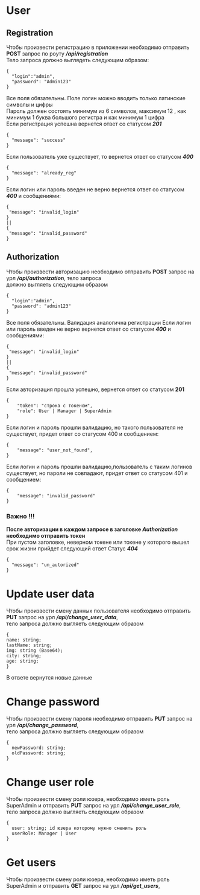 # User

## Registration
Чтобы произвести регистрацию в приложении необходимо отправить **POST** запрос по роуту ***/api/registration*** <br>
Тело запроса должно выглядеть следующим образом:
```
{
  "login":"admin",
  "password": "Admin123"
}
```
Все поля обязательны. Поле логин можно вводить только латинские символы и цифры <br>
Пароль должен состоять минимум из 6 символов, максимум 12 , как минимум 1 буква большого регистра и как минимум 1 цифра<br>
Если регистрация успешна вернется ответ со статусом ***201*** 
```
{
  "message": "success"
}
```
Если пользователь уже существует, то вернется ответ со статусом ***400***
```
{
  "message": "already_reg"
}
```
Если логин или пароль введен не верно вернется ответ со статусом ***400*** и сообщениями:
```
{
 "message": "invalid_login"
}
||
{
 "message": "invalid_password"
}
```

## Authorization
Чтобы произвести авторизацию необходимо отправить **POST** запрос на урл ***/api/authorization***, тело запроса <br>должно выгляеть следующим образом
```
{
  "login":"admin",
  "password": "admin123"
}
```
Все поля обязательны. Валидация аналогична регистрации
Если логин или пароль введен не верно вернется ответ со статусом ***400*** и сообщениями:
```
{
 "message": "invalid_login"
}
||
{
 "message": "invalid_password"
}
```
Если авторизация прошла успешно, вернется ответ со статусом **201**
```
{
    "token": "строка с токеном",
    "role": User | Manager | SuperAdmin
}
```
Если логин и пароль прошли валидацию, но такого пользователя не существует, придет ответ со статусом 400 и сообщением:
```
{
    "message": "user_not_found",
}
```
Если логин и пароль прошли валидацию,пользователь с таким логинов существует, но пароли не совпадают, придет ответ со статусом 401 и сообщением:
```
{
    "message": "invalid_password"
}
```

### **Важно** !!!
**После авторизации в каждом запросе в заголовке ***Authorization*** необходимо отправить токен**<br>
При пустом заголовке, неверном токене или токене у которого вышел срок жизни прийдет следующий ответ
Статус ***404***
```
{
  "message": "un_autorized"
}
```

# Update user data 
Чтобы произвести смену данных пользователя необходимо отправить **PUT** запрос на урл ***/api/change_user_data***,<br> 
тело запроса должно выгляеть следующим образом
```
{
name: string;
lastName: string;
img: string (Base64);
city: string;
age: string;
}
```
В ответе вернутся новые данные

# Change password 
Чтобы произвести смену пароля необходимо отправить **PUT** запрос на урл ***/api/change_password***,<br> 
тело запроса должно выгляеть следующим образом
```
{
  newPassword: string;
  oldPassword: string;
}
```

# Change user role 
Чтобы произвести смену роли юзера, необходимо иметь роль SuperAdmin и отправить **PUT** запрос на урл ***/api/change_user_role***,<br> 
тело запроса должно выгляеть следующим образом
```
{
  user: string; id юзера которому нужно сменить роль
  userRole: Manager | User
}
```

# Get users 
Чтобы произвести смену роли юзера, необходимо иметь роль SuperAdmin и отправить **GET** запрос на урл ***/api/get_users***,<br> 